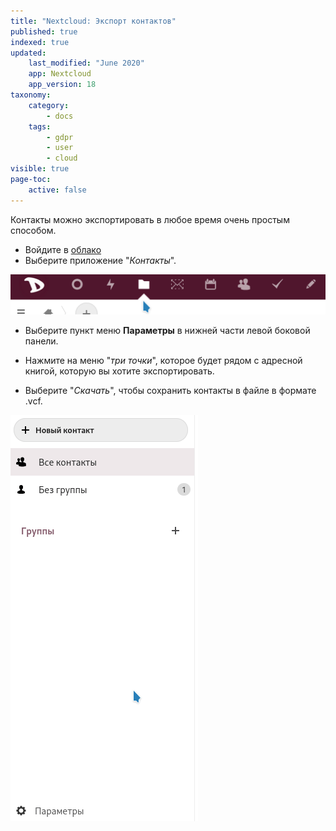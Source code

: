 ```yaml
---
title: "Nextcloud: Экспорт контактов"
published: true
indexed: true
updated:
    last_modified: "June 2020"		
    app: Nextcloud
    app_version: 18
taxonomy:
    category:
        - docs
    tags:
        - gdpr
        - user
        - cloud
visible: true
page-toc:
    active: false
---
```


Контакты можно экспортировать в любое время очень простым способом.

  - Войдите в [облако](https://cloud.disroot.org)
  - Выберите приложение "*Контакты*".

  ![](ru/select.gif)

  - Выберите пункт меню **Параметры** в нижней части левой боковой панели.

  - Нажмите на меню "*три точки*", которое будет рядом с адресной книгой, которую вы хотите экспортировать.

  - Выберите "*Скачать*", чтобы сохранить контакты в файле в формате .vcf.

  ![](ru/export.gif)
